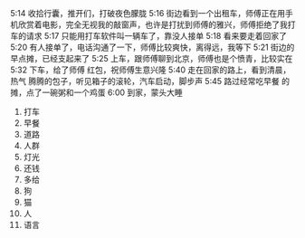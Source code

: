 5:14 收拾行囊，推开们，打破夜色朦胧
5:16 街边看到一个出租车，师傅正在用手机欣赏着电影，完全无视我的敲窗声，也许是打扰到师傅的雅兴，师傅拒绝了我打车的请求
5:17 只能用打车软件叫一辆车了，靠没人接单
5:18 看来要走着回家了
5:20 有人接单了，电话沟通了一下，师傅比较爽快，离得远，我等下
5:21 街边的早点摊，已经支起来了
5:25 上车，跟师傅聊到北京，师傅也是个愤青，比较实在
5:32 下车，给了师傅 红包，祝师傅生意兴隆
5:40 走在回家的路上，看到清晨，热气 腾腾的包子，听见箱子的滚轮，汽车启动，脚步声
5:45 路过经常吃早餐 的摊，点了一碗粥和一个鸡蛋
6:00 到家，蒙头大睡
1. 打车
2. 早餐
3. 道路
4. 人群
5. 灯光
6. 还钱
7. 多给
8. 狗
9. 猫
10. 人
11. 语言

